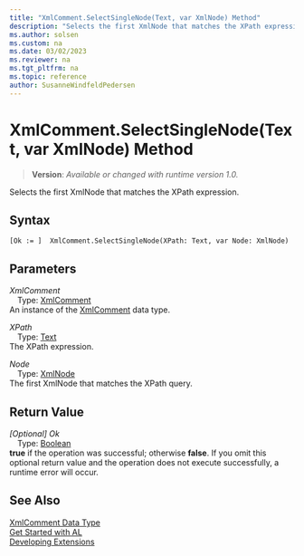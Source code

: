 ```yaml
---
title: "XmlComment.SelectSingleNode(Text, var XmlNode) Method"
description: "Selects the first XmlNode that matches the XPath expression."
ms.author: solsen
ms.custom: na
ms.date: 03/02/2023
ms.reviewer: na
ms.tgt_pltfrm: na
ms.topic: reference
author: SusanneWindfeldPedersen
---
```

[//]: # (START>DO_NOT_EDIT)
[//]: # (IMPORTANT:Do not edit any of the content between here and the END>DO_NOT_EDIT.)
[//]: # (Any modifications should be made in the .xml files in the ModernDev repo.)
# XmlComment.SelectSingleNode(Text, var XmlNode) Method
> **Version**: _Available or changed with runtime version 1.0._

Selects the first XmlNode that matches the XPath expression.


## Syntax
```AL
[Ok := ]  XmlComment.SelectSingleNode(XPath: Text, var Node: XmlNode)
```
## Parameters
*XmlComment*  
&emsp;Type: [XmlComment](xmlcomment-data-type.md)  
An instance of the [XmlComment](xmlcomment-data-type.md) data type.  

*XPath*  
&emsp;Type: [Text](../text/text-data-type.md)  
The XPath expression.  

*Node*  
&emsp;Type: [XmlNode](../xmlnode/xmlnode-data-type.md)  
The first XmlNode that matches the XPath query.  


## Return Value
*[Optional] Ok*  
&emsp;Type: [Boolean](../boolean/boolean-data-type.md)  
**true** if the operation was successful; otherwise **false**.   If you omit this optional return value and the operation does not execute successfully, a runtime error will occur.  


[//]: # (IMPORTANT: END>DO_NOT_EDIT)
## See Also
[XmlComment Data Type](xmlcomment-data-type.md)  
[Get Started with AL](../../devenv-get-started.md)  
[Developing Extensions](../../devenv-dev-overview.md)